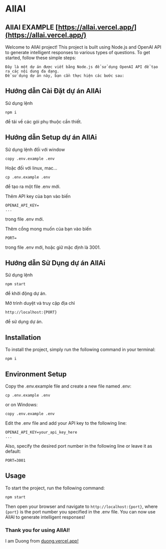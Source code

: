# AllAI

## AllAI EXAMPLE [https://allai.vercel.app/](https://allai.vercel.app/)

Welcome to AllAI project! This project is built using Node.js and OpenAI API to generate intelligent responses to various types of questions. To get started, follow these simple steps:

    Đây là một dự án được viết bằng Node.js để sử dụng OpenAI API để tạo ra các nội dung đa dạng.
    Để sử dụng dự án này, bạn cần thực hiện các bước sau:

## Hướng dẫn Cài Đặt dự án AllAi

Sử dụng lệnh

    npm i

để tải về các gói phụ thuộc cần thiết.

## Hướng dẫn Setup dự án AllAi

Sử dụng lệnh đối với window

    copy .env.example .env

Hoặc đối với linux, mac...

    cp .env.example .env

để tạo ra một file .env mới.

Thêm API key của bạn vào biến

    OPENAI_API_KEY=
    ...

trong file .env mới.

Thêm cổng mong muốn của bạn vào biến

    PORT=

trong file .env mới, hoặc giữ mặc định là 3001.

## Hướng dẫn Sử Dụng dự án AllAi

Sử dụng lệnh

    npm start

để khởi động dự án.

Mở trình duyệt và truy cập địa chỉ

    http://localhost:{PORT}

để sử dụng dự án.


## Installation

To install the project, simply run the following command in your terminal:

    npm i

## Environment Setup

Copy the .env.example file and create a new file named .env:

    cp .env.example .env

or on Windows:

    copy .env.example .env

Edit the .env file and add your API key to the following line:

    OPENAI_API_KEY=your_api_key_here
    ...

Also, specify the desired port number in the following line or leave it as default:

    PORT=3001

## Usage

To start the project, run the following command:

    npm start

Then open your browser and navigate to `http://localhost:{port}`, where `{port}` is the port number you specified in the .env file. You can now use AllAI to generate intelligent responses!
### Thank you for using AllAI!
I am Duong from [duong.vercel.app!](https://duong.vercel.app/)